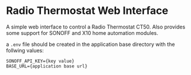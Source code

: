 # Radio Thermostat Web Interface

A simple web interface to control a Radio Thermostat CT50. Also provides some support for SONOFF and X10 home automation modules.

a ```.env``` file should be created in the application base directory with the follwing values:
```
SONOFF_API_KEY={key value}
BASE_URL={application base url}
```